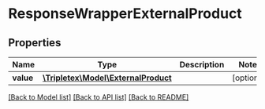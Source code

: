 # ResponseWrapperExternalProduct

## Properties
Name | Type | Description | Notes
------------ | ------------- | ------------- | -------------
**value** | [**\Tripletex\Model\ExternalProduct**](ExternalProduct.md) |  | [optional] 

[[Back to Model list]](../README.md#documentation-for-models) [[Back to API list]](../README.md#documentation-for-api-endpoints) [[Back to README]](../README.md)


